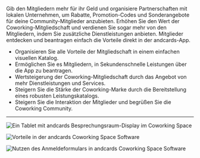 Gib den Mitgliedern mehr für ihr Geld und organisiere Partnerschaften mit lokalen Unternehmen, um Rabatte, Promotion-Codes und Sonderangebote für deine Community-Mitglieder anzubieten. Erhöhen Sie den Wert der Coworking-Mitgliedschaft und verdienen Sie sogar mehr von den Mitgliedern, indem Sie zusätzliche Dienstleistungen anbieten. Mitglieder entdecken und beantragen einfach die Vorteile direkt in der andcards-App.

- Organisieren Sie alle Vorteile der Mitgliedschaft in einem einfachen visuellen Katalog.
- Ermöglichen Sie es Mitgliedern, in Sekundenschnelle Leistungen über die App zu beantragen.
- Wertsteigerung der Coworking-Mitgliedschaft durch das Angebot von mehr Dienstleistungen und Services.
- Steigern Sie die Stärke der Coworking-Marke durch die Bereitstellung eines robusten Leistungskatalogs.
- Steigern Sie die Interaktion der Mitglieder und begrüßen Sie die Coworking Community.

---

![Ein Tablet mit andcards Besprechungsraum-Display im Coworking Space](https://d7ccq1i35b0cj.cloudfront.net/andcards-benefits-main-light-en-1920-1200.png)

![Vorteile in der andcards Coworking Space Software](https://d7ccq1i35b0cj.cloudfront.net/andcards-benefits-list-light-en-1920-1200.png)

![Nutzen des Anmeldeformulars in andcards Coworking Space Software](https://d7ccq1i35b0cj.cloudfront.net/andcards-benefits-apply-light-en-1920-1200.png)
